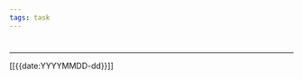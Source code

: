 ```yaml
---
tags: task
---
```

# [](#BACKLOG:0)
---
[[{{date:YYYYMMDD-dd}}]]
<!-- +Termin  --> 
<!-- created:{{date:YYYY-MM--DD}} -->